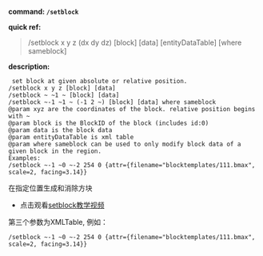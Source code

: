 <!-- BEGIN_AUTOGEN: do NOT edit in this block -->

**command: `/setblock`**

**quick ref:**
> /setblock x y z (dx dy dz) [block] [data] [entityDataTable] [where sameblock]

**description:**

```
 set block at given absolute or relative position. 
/setblock x y z [block] [data]
/setblock ~ ~1 ~ [block] [data]
/setblock ~-1 ~1 ~ (-1 2 ~) [block] [data] where sameblock
@param xyz are the coordinates of the block. relative position begins with ~
@param block is the BlockID of the block (includes id:0)
@param data is the block data
@param entityDataTable is xml table
@param where sameblock can be used to only modify block data of a given block in the region. 
Examples:
/setblock ~-1 ~0 ~-2 254 0 {attr={filename="blocktemplates/111.bmax", scale=2, facing=3.14}}
```
<!-- END_AUTOGEN-->

在指定位置生成和消除方块
- 点击观看[setblock教学视频](vt_setblock)

第三个参数为XMLTable, 例如：
```
/setblock ~-1 ~0 ~-2 254 0 {attr={filename="blocktemplates/111.bmax", scale=2, facing=3.14}}
```